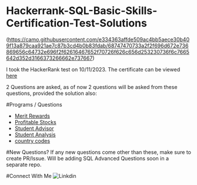 # Hackerrank-SQL-Basic-Skills-Certification-Test-Solutions

(https://camo.githubusercontent.com/e334363affde509ac4bb5aece30b409f13a879caa921ae7c87b3cd4b0b83fdab/68747470733a2f2f696d672e736869656c64732e696f2f62616467652f70726f626c656d253230736f6c7665642d352d3166373266662e737667)

I took the HackerRank test on 10/11/2023. The certificate can be viewed [here](https://www.hackerrank.com/certificates/43be4ff7d661)

2 Questions are asked, as of now 2 questions will be asked from these questions, provided the solution also:

#Programs / Questions 
- [Merit Rewards](https://github.com/mahedei/Hackerrank-SQL-Basic-Skills-Certification-Test-Solutions/blob/main/Merit_%20Rewards_SQL.txt)
- [Profitable Stocks](https://github.com/mahedei/Hackerrank-SQL-Basic-Skills-Certification-Test-Solutions/blob/main/Profitable_%20Stocks_SQL.txt)
- [Student Advisor](https://github.com/mahedei/Hackerrank-SQL-Basic-Skills-Certification-Test-Solutions/blob/main/Student_%20Advisor_SQL.txt)
- [Student Analysis](https://github.com/mahedei/Hackerrank-SQL-Basic-Skills-Certification-Test-Solutions/blob/main/Student_%20Analysis_SQL.txt)
- [country codes](https://github.com/mahedei/Hackerrank-SQL-Basic-Skills-Certification-Test-Solutions/blob/main/country_codes_SQL.txt)


#New Questions?
If any new questions come other than these, make sure to create PR/Issue.
Will be adding SQL Advanced Questions soon in a separate repo.

#Connect With Me
![Linkdin]([image_url](https://static-00.iconduck.com/assets.00/linkedin-icon-1024x1024-net2o24e.png)https://static-00.iconduck.com/assets.00/linkedin-icon-1024x1024-net2o24e.png)


